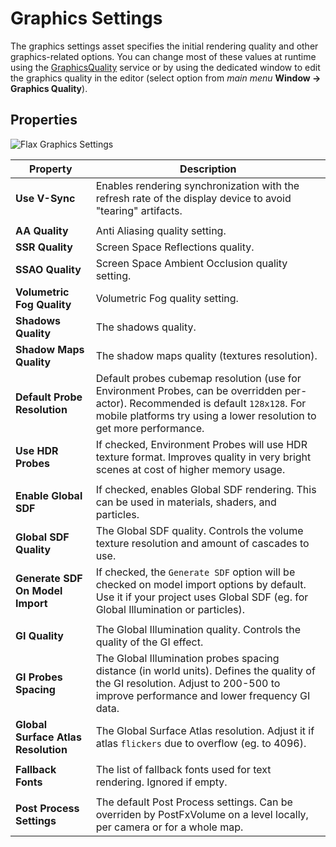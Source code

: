 # Graphics Settings

The graphics settings asset specifies the initial rendering quality and other graphics-related options.
You can change most of these values at runtime using the [GraphicsQuality](https://docs.flaxengine.com/api/FlaxEngine.GraphicsQuality.html) service or by using the dedicated window to edit the graphics quality in the editor (select option from *main menu* **Window -> Graphics Quality**).

## Properties

![Flax Graphics Settings](media/graphics-settings.png)

| Property | Description |
|--------|--------|
| **Use V-Sync**  | Enables rendering synchronization with the refresh rate of the display device to avoid "tearing" artifacts. |
|||
| **AA Quality** | Anti Aliasing quality setting. |
| **SSR Quality** | Screen Space Reflections quality. |
| **SSAO Quality** | Screen Space Ambient Occlusion quality setting. |
| **Volumetric Fog Quality** | Volumetric Fog quality setting. |
| **Shadows Quality** | The shadows quality. |
| **Shadow Maps Quality** | The shadow maps quality (textures resolution). |
| **Default Probe Resolution** | Default probes cubemap resolution (use for Environment Probes, can be overridden per-actor). Recommended is default `128x128`. For mobile platforms try using a lower resolution to get more performance. |
| **Use HDR Probes** | If checked, Environment Probes will use HDR texture format. Improves quality in very bright scenes at cost of higher memory usage. |
|||
| **Enable Global SDF** | If checked, enables Global SDF rendering. This can be used in materials, shaders, and particles. |
| **Global SDF Quality** | The Global SDF quality. Controls the volume texture resolution and amount of cascades to use. |
| **Generate SDF On Model Import** | If checked, the `Generate SDF` option will be checked on model import options by default. Use it if your project uses Global SDF (eg. for Global Illumination or particles). |
|||
| **GI Quality** | The Global Illumination quality. Controls the quality of the GI effect. |
| **GI Probes Spacing** | The Global Illumination probes spacing distance (in world units). Defines the quality of the GI resolution. Adjust to 200-500 to improve performance and lower frequency GI data. |
| **Global Surface Atlas Resolution** | The Global Surface Atlas resolution. Adjust it if atlas `flickers` due to overflow (eg. to 4096). |
|||
| **Fallback Fonts** | The list of fallback fonts used for text rendering. Ignored if empty. |
|||
| **Post Process Settings** | The default Post Process settings. Can be overriden by PostFxVolume on a level locally, per camera or for a whole map. |
